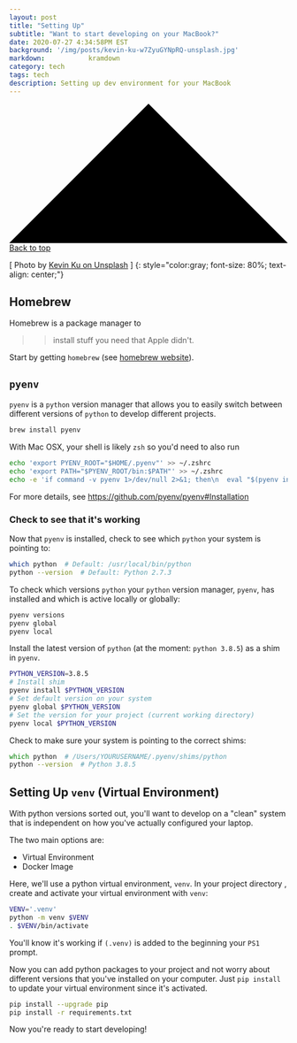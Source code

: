```yaml
---
layout: post
title: "Setting Up"
subtitle: "Want to start developing on your MacBook?"
date: 2020-07-27 4:34:58PM EST
background: '/img/posts/kevin-ku-w7ZyuGYNpRQ-unsplash.jpg'
markdown:           kramdown
category: tech
tags: tech  
description: Setting up dev environment for your MacBook
---
```


  <a class="top-link hide" href="" id="js-top">
    <svg xmlns="http://www.w3.org/2000/svg" viewBox="0 0 12 6"><path d="M12 6H0l6-6z"/></svg>
      <span class="screen-reader-text">Back to top</span>
      </a>

\[ Photo by [Kevin Ku on Unsplash](https://unsplash.com/@ikukevk) \]
{: style="color:gray; font-size: 80%; text-align: center;"}

<!--
<script src="https://gist.github.com/franktcao/0683211eaf86f419dc8ea2f0eb85960c.js"></script>
-->

## Homebrew

Homebrew is a package manager to
>> install stuff you need that Apple didn't.

Start by getting `homebrew` (see [homebrew website](https://brew.sh/)).

## `pyenv`

`pyenv` is a `python` version manager that allows you to easily switch between
different versions of `python` to develop different projects.
 
```bash
brew install pyenv
```

With Mac OSX, your shell is likely `zsh` so you'd need to also run

```bash
echo 'export PYENV_ROOT="$HOME/.pyenv"' >> ~/.zshrc
echo 'export PATH="$PYENV_ROOT/bin:$PATH"' >> ~/.zshrc
echo -e 'if command -v pyenv 1>/dev/null 2>&1; then\n  eval "$(pyenv init -)"\nfi' >> ~/.zshrc
```

For more details, see https://github.com/pyenv/pyenv#Installation


### Check to see that it's working

Now that `pyenv` is installed, check to see which `python` your system is pointing to:

```bash
which python  # Default: /usr/local/bin/python
python --version  # Default: Python 2.7.3
```

To check which versions `python` your `python` version manager, `pyenv`,
has installed and which is active locally or globally:

```bash
pyenv versions
pyenv global
pyenv local
```

Install the latest version of `python` (at the moment: `python 3.8.5`) as a shim in
 `pyenv`. 
 
```bash
PYTHON_VERSION=3.8.5
# Install shim
pyenv install $PYTHON_VERSION
# Set default version on your system
pyenv global $PYTHON_VERSION
# Set the version for your project (current working directory)
pyenv local $PYTHON_VERSION
```

Check to make sure your system is pointing to the correct shims:

```zsh
which python  # /Users/YOURUSERNAME/.pyenv/shims/python
python --version  # Python 3.8.5
```

## Setting Up `venv` (Virtual Environment)
With python versions sorted out, you'll want to develop on a "clean" system that is
independent on how you've actually configured your laptop.

The two main options are:
* Virtual Environment
* Docker Image

Here, we'll use a python virtual environment, `venv`. In your project directory
, create and activate your virtual environment with `venv`:

```bash
VENV='.venv'
python -m venv $VENV
. $VENV/bin/activate
```

You'll know it's working if `(.venv)` is added to the beginning your `PS1` prompt.

Now you can add python packages to your project and not worry about different
versions that you've installed on your computer. Just `pip install` to update your
virtual environment since it's activated.

```bash
pip install --upgrade pip
pip install -r requirements.txt
```

Now you're ready to start developing!

